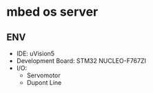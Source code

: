 # mbed os server

## ENV

- IDE: uVision5
- Development Board: STM32 NUCLEO-F767ZI
- I/O:
  - Servomotor
  - Dupont Line
